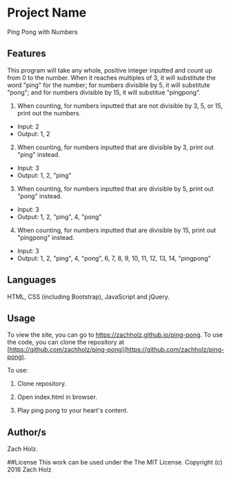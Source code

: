 # Project Name
Ping Pong with Numbers

## Features
This program will take any whole, positive integer inputted and count up from 0 to the number. When it reaches multiples of 3, it will substitute the word "ping" for the number; for numbers divisible by 5, it will substitute "pong"; and for numbers divisible by 15, it will substitue "pingpong".

1. When counting, for numbers inputted that are not divisible by 3, 5, or 15, print out the numbers. 
  * Input: 2
  * Output: 1, 2

2. When counting, for numbers inputted that are divisible by 3, print out "ping" instead.
  * Input: 3
  * Output: 1, 2, "ping"

3. When counting, for numbers inputted that are divisible by 5, print out "pong" instead.
  * Input: 3
  * Output: 1, 2, "ping", 4, "pong"

4. When counting, for numbers inputted that are divisible by 15, print out "pingpong" instead.
  * Input: 3
  * Output: 1, 2, "ping", 4, "pong", 6, 7, 8, 9, 10, 11, 12, 13, 14, "pingpong"


## Languages
HTML, CSS (including Bootstrap), JavaScript and jQuery. 

## Usage
To view the site, you can go to https://zachholz.github.io/ping-pong.
To use the code, you can clone the repository at [https://github.com/zachholz/ping-pong](https://github.com/zachholz/ping-pong).

To use: 
1. Clone repository. 

2. Open index.html in browser. 

3. Play ping pong to your heart's content. 

## Author/s
Zach Holz. 

##License
This work can be used under the The MIT License.
Copyright (c) 2016 Zach Holz
